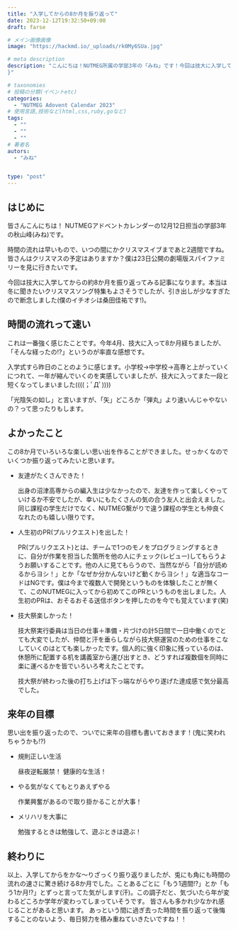 ```yaml
---
title: "入学してからの8か月を振り返って"
date: 2023-12-12T19:32:50+09:00
draft: farse

# メイン画像画像
image: "https://hackmd.io/_uploads/rk0My6SUa.jpg"

# meta description
description: "こんにちは！NUTMEG所属の学部3年の「みね」です！今回は技大に入学してからの約8か月をざっくり振り返ってみました！
}"

# taxonomies
# 投稿の分類(イベントetc)
categories:
  - "NUTMEG Adovent Calendar 2023"
# 使用言語,技術など(html,css,ruby,goなど)
tags:
  - ""
  - ""
  - ""
# 著者名
autors:
  - "みね"


type: "post"
---
```

## はじめに

皆さんこんにちは！
NUTMEGアドベントカレンダーの12月12日担当の学部3年の秋山峰(みね)です。

時間の流れは早いもので、いつの間にかクリスマスイブまであと2週間ですね。皆さんはクリスマスの予定はありますか？僕は23日公開の劇場版スパイファミリーを見に行きたいです。

今回は技大に入学してからの約8か月を振り返ってみる記事になります。本当は冬に聞きたいクリスマスソング特集もよさそうでしたが、引き出しが少なすぎたので断念しました(僕のイチオシは桑田佳祐です!)。

## 時間の流れって速い

これは一番強く感じたことです。今年4月、技大に入って8か月経ちましたが、「そんな経ったの⁉」というのが率直な感想です。

入学式すら昨日のことのように感じます。小学校→中学校→高専と上がっていくにつれて、一年が縮んでいくのを実感していましたが、技大に入ってまた一段と短くなってしまいました((((；ﾟДﾟ))))

「光陰矢の如し」と言いますが、「矢」どころか「弾丸」より速いんじゃやないの？って思ったりもします。

## よかったこと

この8か月でいろいろな楽しい思い出を作ることができました。せっかくなのでいくつか振り返ってみたいと思います。

- 友達がたくさんできた！

  出身の沼津高専からの編入生は少なかったので、友達を作って楽しくやっていけるか不安でしたが、幸いにもたくさんの気の合う友人と出会えました。同じ課程の学生だけでなく、NUTMEG繋がりで違う課程の学生とも仲良くなれたのも嬉しい限りです。

- 人生初のPR(プルリクエスト)を出した！

  PR(プルリクエスト)とは、チームで1つのモノをプログラミングするときに、自分が作業を担当した箇所を他の人にチェック(レビュー)してもらうようお願いすることです。他の人に見てもらうので、当然ながら「自分が読めるからヨシ！」とか「なぜか分かんないけど動くからヨシ！」な適当なコードはNGです。僕は今まで複数人で開発というものを体験したことが無くて、このNUTMEGに入ってから初めてこのPRというものを出しました。人生初のPRは、おそるおそる送信ボタンを押したのを今でも覚えています(笑)

- 技大祭楽しかった！
  
  技大祭実行委員は当日の仕事＋準備・片づけの計5日間で一日中働くのでとても大変でしたが、仲間と汗を垂らしながら技大祭運営のための仕事をこなしていくのはとても楽しかったです。個人的に強く印象に残っているのは、休憩所に配置する机を講義室から運び出すとき、どうすれば複数個を同時に楽に運べるかを皆でいろいろ考えたことです。

  技大祭が終わった後の打ち上げは下っ端ながらやり遂げた達成感で気分最高でした。

## 来年の目標

思い出を振り返ったので、ついでに来年の目標も書いておきます！(鬼に笑われちゃうかも⁉)

- 規則正しい生活

  昼夜逆転厳禁！ 健康的な生活！

- やる気がなくてもとりあえずやる

  作業興奮があるので取り掛かることが大事！

- メリハリを大事に

  勉強するときは勉強して、遊ぶときは遊ぶ！

## 終わりに

以上、入学してからをかな～りざっくり振り返りましたが、兎にも角にも時間の流れの速さに驚き続ける8か月でした。ことあるごとに「もう1週間!?」とか「もう1か月!?」とずっと言ってた気がします(汗)。この調子だと、気づいたら年が変わるどころか学年が変わってしまっていそうです。
皆さんも多かれ少なかれ感じることがあると思います。
あっという間に過ぎ去った時間を振り返って後悔することのないよう、毎日努力を積み重ねていきたいですね！！
